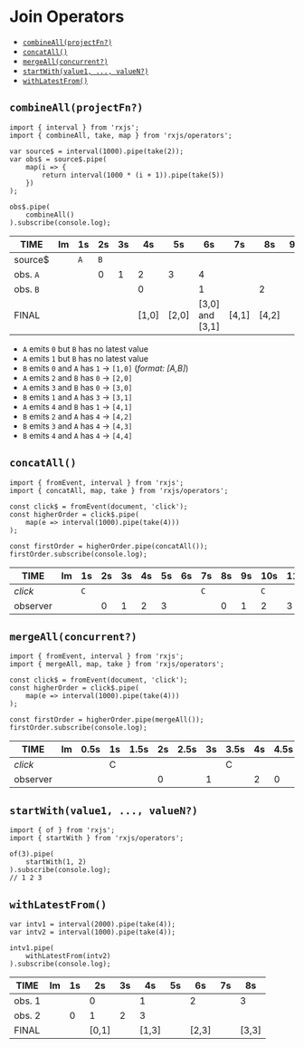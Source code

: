 # Join Operators

* [`combineAll(projectFn?)`](#combineallprojectfn)
* [`concatAll()`](#concatall)
* [`mergeAll(concurrent?)`](#mergeallconcurrent)
* [`startWith(value1, ..., valueN?)`](#startwithvalue1--valuen)
* [`withLatestFrom()`](#withlatestfrom)

## `combineAll(projectFn?)`

```
import { interval } from 'rxjs';
import { combineAll, take, map } from 'rxjs/operators';

var source$ = interval(1000).pipe(take(2));
var obs$ = source$.pipe(
	map(i => {
		return interval(1000 * (i + 1)).pipe(take(5))
	})
);

obs$.pipe(
	combineAll()
).subscribe(console.log);
```

| TIME      | Im | 1s | 2s | 3s | 4s | 5s | 6s | 7s | 8s | 9s | 10s | 11s | 12s |
|-----------|----|----|----|----|----|----|----|----|----|----|-----|-----|-----|
| source$   |    | `A` | `B` |  |    |    |    |    |    |    |     |     |     |
| obs. `A`  |    |    | 0  | 1  | 2  | 3  | 4  |    |    |    |     |     |     |
| obs. `B`  |    |    |    |    | 0  |    | 1  |    | 2  |    | 3   |     | 4   |
| FINAL     |    |    |    |    | [1,0] | [2,0] | [3,0] and [3,1] | [4,1] | [4,2] | | [4,3] | | [4,4] |

* `A` emits `0` but `B` has no latest value
* `A` emits `1` but `B` has no latest value
* `B` emits `0` and `A` has `1` &rarr; `[1,0]` (_format: [A,B]_)
* `A` emits `2` and `B` has `0` &rarr; `[2,0]`
* `A` emits `3` and `B` has `0` &rarr; `[3,0]`
* `B` emits `1` and `A` has `3` &rarr; `[3,1]`
* `A` emits `4` and `B` has `1` &rarr; `[4,1]`
* `B` emits `2` and `A` has `4` &rarr; `[4,2]`
* `B` emits `3` and `A` has `4` &rarr; `[4,3]`
* `B` emits `4` and `A` has `4` &rarr; `[4,4]`

## `concatAll()`

```
import { fromEvent, interval } from 'rxjs';
import { concatAll, map, take } from 'rxjs/operators';

const click$ = fromEvent(document, 'click');
const higherOrder = click$.pipe(
	map(e => interval(1000).pipe(take(4)))
);

const firstOrder = higherOrder.pipe(concatAll());
firstOrder.subscribe(console.log);
```

| TIME     | Im | 1s | 2s | 3s | 4s | 5s | 6s | 7s | 8s | 9s | 10s | 11s | 12s | 13s | 14s | 15s |
|----------|----|----|----|----|----|----|----|----|----|----|-----|-----|-----|-----|-----|-----|
| _click_  |    | `C` |   |    |    |    |    | `C`  |    |    | `C`   | |     |     |     |     |
| observer |    |    | 0  | 1  | 2  | 3  |    |    | 0  | 1  | 2   | 3   | 0   | 1   | 2   | 3   |

## `mergeAll(concurrent?)`

```
import { fromEvent, interval } from 'rxjs';
import { mergeAll, map, take } from 'rxjs/operators';

const click$ = fromEvent(document, 'click');
const higherOrder = click$.pipe(
	map(e => interval(1000).pipe(take(4)))
);

const firstOrder = higherOrder.pipe(mergeAll());
firstOrder.subscribe(console.log);
```

| TIME     | Im | 0.5s | 1s | 1.5s | 2s | 2.5s | 3s | 3.5s | 4s | 4.5s | 5s | 5.5s | 6s | 6.5s | 7s | 7.5s | 8s |
|----------|----|------|----|------|----|------|----|------|----|------|----|------|----|------|----|------|----|
| _click_  |    |      | C  |      |    |      |    | C    |    |      |    |      |    |      |    |      |    |
| observer |    |      |    |      | 0  |      | 1  |      | 2  | 0    | 3  | 1    |    | 2    |    | 3    |    |

## `startWith(value1, ..., valueN?)`

```
import { of } from 'rxjs';
import { startWith } from 'rxjs/operators';

of(3).pipe(
	startWith(1, 2)
).subscribe(console.log);
// 1 2 3
```

## `withLatestFrom()`

```
var intv1 = interval(2000).pipe(take(4));
var intv2 = interval(1000).pipe(take(4));

intv1.pipe(
	withLatestFrom(intv2)
).subscribe(console.log);
```

| TIME     | Im | 1s | 2s | 3s | 4s | 5s | 6s | 7s | 8s |
|----------|----|----|----|----|----|----|----|----|----|
| obs. 1   |    |    | 0  |    | 1  |    | 2  |    | 3  |
| obs. 2   |    | 0  | 1  | 2  | 3  |    |    |    |    |
| FINAL    |    |    | [0,1] | | [1,3] | | [2,3] | | [3,3] |
